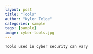 ```yaml
---
layout: post
title: "Tools"
author: "Kyler Telge"
categories: sample
tags: [sample]
image: cyber-tools.jpg
---
```

    Tools used in cyber security can vary